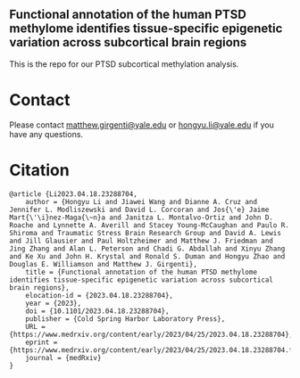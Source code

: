 ## Functional annotation of the human PTSD methylome identifies tissue-specific epigenetic variation across subcortical brain regions

This is the repo for our PTSD subcortical methylation analysis. 

# Contact

Please contact matthew.girgenti@yale.edu or hongyu.li@yale.edu if you have any questions. 

# Citation

```
@article {Li2023.04.18.23288704,
	author = {Hongyu Li and Jiawei Wang and Dianne A. Cruz and Jennifer L. Modliszewski and David L. Corcoran and Jos{\'e} Jaime Mart{\'\i}nez-Maga{\~n}a and Janitza L. Montalvo-Ortiz and John D. Roache and Lynnette A. Averill and Stacey Young-McCaughan and Paulo R. Shiroma and Traumatic Stress Brain Research Group and David A. Lewis and Jill Glausier and Paul Holtzheimer and Matthew J. Friedman and Jing Zhang and Alan L. Peterson and Chadi G. Abdallah and Xinyu Zhang and Ke Xu and John H. Krystal and Ronald S. Duman and Hongyu Zhao and Douglas E. Williamson and Matthew J. Girgenti},
	title = {Functional annotation of the human PTSD methylome identifies tissue-specific epigenetic variation across subcortical brain regions},
	elocation-id = {2023.04.18.23288704},
	year = {2023},
	doi = {10.1101/2023.04.18.23288704},
	publisher = {Cold Spring Harbor Laboratory Press},
	URL = {https://www.medrxiv.org/content/early/2023/04/25/2023.04.18.23288704},
	eprint = {https://www.medrxiv.org/content/early/2023/04/25/2023.04.18.23288704.full.pdf},
	journal = {medRxiv}
}
```
